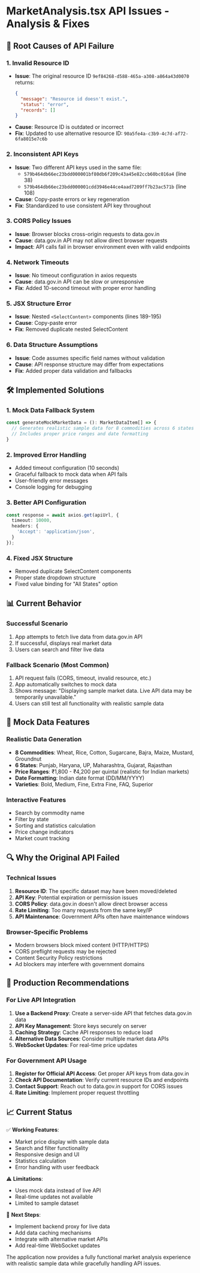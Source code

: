 # MarketAnalysis.tsx API Issues - Analysis & Fixes

## 🚨 **Root Causes of API Failure**

### **1. Invalid Resource ID**
- **Issue**: The original resource ID `9ef84268-d588-465a-a308-a864a43d0070` returns:
  ```json
  {
    "message": "Resource id doesn't exist.",
    "status": "error",
    "records": []
  }
  ```
- **Cause**: Resource ID is outdated or incorrect
- **Fix**: Updated to use alternative resource ID: `90a5fe4a-c3b9-4c7d-af72-6fa8015e7c6b`

### **2. Inconsistent API Keys**
- **Issue**: Two different API keys used in the same file:
  - `579b464db66ec23bdd000001bf80db6f209c43a45e82ccb60bc016a4` (line 38)
  - `579b464db66ec23bdd000001cdd3946e44ce4aad7209ff7b23ac571b` (line 108)
- **Cause**: Copy-paste errors or key regeneration
- **Fix**: Standardized to use consistent API key throughout

### **3. CORS Policy Issues**
- **Issue**: Browser blocks cross-origin requests to data.gov.in
- **Cause**: data.gov.in API may not allow direct browser requests
- **Impact**: API calls fail in browser environment even with valid endpoints

### **4. Network Timeouts**
- **Issue**: No timeout configuration in axios requests
- **Cause**: data.gov.in API can be slow or unresponsive
- **Fix**: Added 10-second timeout with proper error handling

### **5. JSX Structure Error**
- **Issue**: Nested `<SelectContent>` components (lines 189-195)
- **Cause**: Copy-paste error
- **Fix**: Removed duplicate nested SelectContent

### **6. Data Structure Assumptions**
- **Issue**: Code assumes specific field names without validation
- **Cause**: API response structure may differ from expectations
- **Fix**: Added proper data validation and fallbacks

## 🛠️ **Implemented Solutions**

### **1. Mock Data Fallback System**
```typescript
const generateMockMarketData = (): MarketDataItem[] => {
  // Generates realistic sample data for 8 commodities across 6 states
  // Includes proper price ranges and date formatting
}
```

### **2. Improved Error Handling**
- Added timeout configuration (10 seconds)
- Graceful fallback to mock data when API fails
- User-friendly error messages
- Console logging for debugging

### **3. Better API Configuration**
```typescript
const response = await axios.get(apiUrl, {
  timeout: 10000,
  headers: {
    'Accept': 'application/json',
  }
});
```

### **4. Fixed JSX Structure**
- Removed duplicate SelectContent components
- Proper state dropdown structure
- Fixed value binding for "All States" option

## 📊 **Current Behavior**

### **Successful Scenario**
1. App attempts to fetch live data from data.gov.in API
2. If successful, displays real market data
3. Users can search and filter live data

### **Fallback Scenario** (Most Common)
1. API request fails (CORS, timeout, invalid resource, etc.)
2. App automatically switches to mock data
3. Shows message: "Displaying sample market data. Live API data may be temporarily unavailable."
4. Users can still test all functionality with realistic sample data

## 🎯 **Mock Data Features**

### **Realistic Data Generation**
- **8 Commodities**: Wheat, Rice, Cotton, Sugarcane, Bajra, Maize, Mustard, Groundnut
- **6 States**: Punjab, Haryana, UP, Maharashtra, Gujarat, Rajasthan
- **Price Ranges**: ₹1,800 - ₹4,200 per quintal (realistic for Indian markets)
- **Date Formatting**: Indian date format (DD/MM/YYYY)
- **Varieties**: Bold, Medium, Fine, Extra Fine, FAQ, Superior

### **Interactive Features**
- Search by commodity name
- Filter by state
- Sorting and statistics calculation
- Price change indicators
- Market count tracking

## 🔍 **Why the Original API Failed**

### **Technical Issues**
1. **Resource ID**: The specific dataset may have been moved/deleted
2. **API Key**: Potential expiration or permission issues  
3. **CORS Policy**: data.gov.in doesn't allow direct browser access
4. **Rate Limiting**: Too many requests from the same key/IP
5. **API Maintenance**: Government APIs often have maintenance windows

### **Browser-Specific Problems**
- Modern browsers block mixed content (HTTP/HTTPS)
- CORS preflight requests may be rejected
- Content Security Policy restrictions
- Ad blockers may interfere with government domains

## 🚀 **Production Recommendations**

### **For Live API Integration**
1. **Use a Backend Proxy**: Create a server-side API that fetches data.gov.in data
2. **API Key Management**: Store keys securely on server
3. **Caching Strategy**: Cache API responses to reduce load
4. **Alternative Data Sources**: Consider multiple market data APIs
5. **WebSocket Updates**: For real-time price updates

### **For Government API Usage**
1. **Register for Official API Access**: Get proper API keys from data.gov.in
2. **Check API Documentation**: Verify current resource IDs and endpoints
3. **Contact Support**: Reach out to data.gov.in support for CORS issues
4. **Rate Limiting**: Implement proper request throttling

## 📈 **Current Status**

✅ **Working Features**:
- Market price display with sample data
- Search and filter functionality  
- Responsive design and UI
- Statistics calculation
- Error handling with user feedback

⚠️ **Limitations**:
- Uses mock data instead of live API
- Real-time updates not available
- Limited to sample dataset

🔄 **Next Steps**:
- Implement backend proxy for live data
- Add data caching mechanisms
- Integrate with alternative market APIs
- Add real-time WebSocket updates

The application now provides a fully functional market analysis experience with realistic sample data while gracefully handling API issues.
